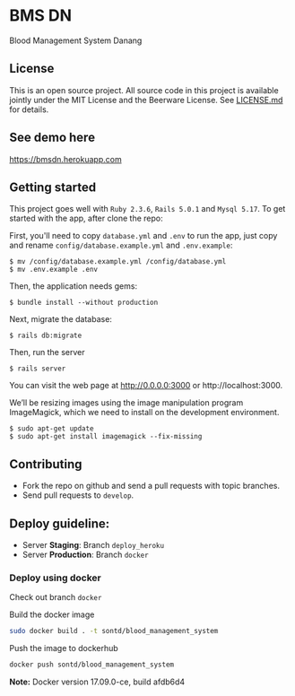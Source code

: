 # BMS DN
Blood Management System Danang

## License

This is an open source project. All source code in this project is available jointly under the MIT License
and the Beerware License. See [LICENSE.md](LICENSE.md) for details.

## See demo here
https://bmsdn.herokuapp.com

## Getting started

This project goes well with `Ruby 2.3.6`, `Rails 5.0.1` and `Mysql 5.17`.
To get started with the app, after clone the repo:

First, you'll need to copy `database.yml` and `.env` to run the app, just copy and rename `config/database.example.yml` and `.env.example`:

```shell
$ mv /config/database.example.yml /config/database.yml
$ mv .env.example .env
```

Then, the application needs gems:

```shell
$ bundle install --without production
```

Next, migrate the database:

```shell
$ rails db:migrate
```

Then, run the server

```shell
$ rails server
```

You can visit the web page at http://0.0.0.0:3000 or http://localhost:3000.

We’ll be resizing images using the image manipulation program ImageMagick,
which we need to install on the development environment.

```shell
$ sudo apt-get update
$ sudo apt-get install imagemagick --fix-missing
```

## Contributing

- Fork the repo on github and send a pull requests with topic branches.
- Send pull requests to `develop`.

## Deploy guideline:

- Server __Staging__: Branch `deploy_heroku`
- Server __Production__: Branch `docker`

### Deploy using docker
Check out branch `docker`

Build the docker image
```sh
sudo docker build . -t sontd/blood_management_system
```
Push the image to dockerhub
```sh
docker push sontd/blood_management_system
```
__Note:__ Docker version 17.09.0-ce, build afdb6d4
